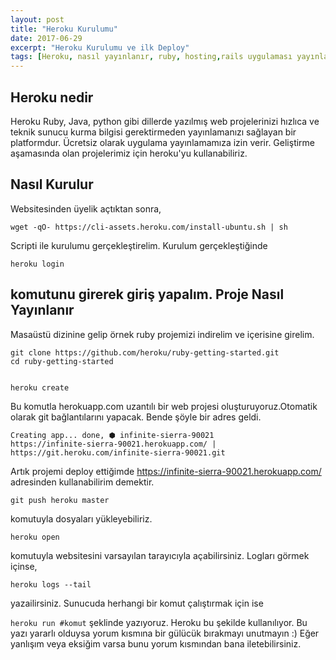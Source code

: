 ```yaml
---
layout: post
title: "Heroku Kurulumu"
date: 2017-06-29
excerpt: "Heroku Kurulumu ve ilk Deploy"
tags: [Heroku, nasıl yayınlanır, ruby, hosting,rails uygulaması yayınlamak]
---
```

Heroku nedir
---
Heroku Ruby, Java, python gibi dillerde yazılmış web projelerinizi hızlıca ve teknik sunucu kurma bilgisi gerektirmeden yayınlamanızı sağlayan bir platformdur. Ücretsiz olarak uygulama yayınlamamıza izin verir. Geliştirme aşamasında olan projelerimiz için heroku'yu kullanabiliriz.

Nasıl Kurulur
---
Websitesinden üyelik açtıktan sonra,

    wget -qO- https://cli-assets.heroku.com/install-ubuntu.sh | sh

Scripti ile kurulumu gerçekleştirelim.
Kurulum gerçekleştiğinde

    heroku login
    
komutunu girerek giriş yapalım. 
Proje Nasıl Yayınlanır
---

Masaüstü dizinine gelip örnek ruby projemizi indirelim ve içerisine girelim.

    git clone https://github.com/heroku/ruby-getting-started.git
    cd ruby-getting-started

 
    heroku create  
Bu komutla herokuapp.com uzantılı bir web projesi oluşturuyoruz.Otomatik olarak git bağlantılarını yapacak. Bende şöyle bir adres geldi.

    Creating app... done, ⬢ infinite-sierra-90021
    https://infinite-sierra-90021.herokuapp.com/ | https://git.heroku.com/infinite-sierra-90021.git

Artık projemi deploy ettiğimde https://infinite-sierra-90021.herokuapp.com/ adresinden kullanabilirim demektir.

    git push heroku master 

komutuyla dosyaları yükleyebiliriz.

    heroku open

 komutuyla websitesini varsayılan tarayıcıyla açabilirsiniz. Logları görmek içinse, 

    heroku logs --tail

yazailirsiniz. Sunucuda herhangi bir komut çalıştırmak için ise 

`heroku run #komut` şeklinde yazıyoruz. Heroku bu şekilde kullanılıyor. Bu yazı yararlı olduysa yorum kısmına bir gülücük bırakmayı unutmayın :) Eğer yanlışım veya eksiğim varsa bunu yorum kısmından bana iletebilirsiniz.

